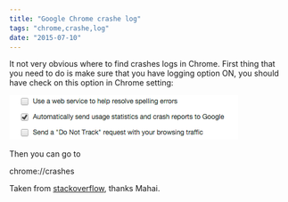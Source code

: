 ```yaml
---
title: "Google Chrome crashe log"
tags: "chrome,crashe,log"
date: "2015-07-10"
---
```


It not very obvious where to find crashes logs in Chrome. First thing that you need to do is make sure that you have logging option ON, you should have check on this option in Chrome setting:

![chrome crashe](images/Screenshot-2015-07-10-13.38.28.png)

Then you can go to

chrome://crashes

Taken from [stackoverflow](https://stackoverflow.com/questions/8764253/google-chrome-crashes-without-any-log), thanks Mahai.
